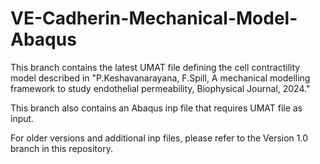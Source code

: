 # VE-Cadherin-Mechanical-Model-Abaqus
This branch contains the latest UMAT file defining the cell contractility model described in 
"P.Keshavanarayana, F.Spill, A mechanical modelling framework to study endothelial permeability, Biophysical Journal, 2024."

This branch also contains an Abaqus inp file that requires UMAT file as input. 

For older versions and additional inp files, please refer to the Version 1.0 branch in this repository. 
